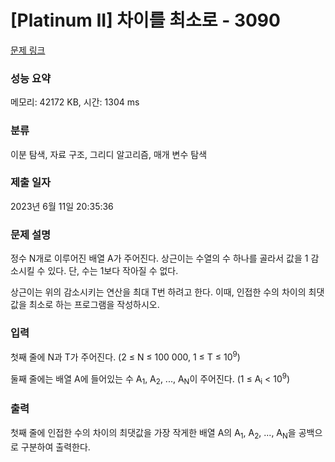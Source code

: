 # [Platinum II] 차이를 최소로 - 3090 

[문제 링크](https://www.acmicpc.net/problem/3090) 

### 성능 요약

메모리: 42172 KB, 시간: 1304 ms

### 분류

이분 탐색, 자료 구조, 그리디 알고리즘, 매개 변수 탐색

### 제출 일자

2023년 6월 11일 20:35:36

### 문제 설명

<p>정수 N개로 이루어진 배열 A가 주어진다. 상근이는 수열의 수 하나를 골라서 값을 1 감소시킬 수 있다. 단, 수는 1보다 작아질 수 없다.</p>

<p>상근이는 위의 감소시키는 연산을 최대 T번 하려고 한다. 이때, 인접한 수의 차이의 최댓값을 최소로 하는 프로그램을 작성하시오.</p>

### 입력 

 <p>첫째 줄에 N과 T가 주어진다. (2 ≤ N ≤ 100 000, 1 ≤ T ≤ 10<sup>9</sup>)</p>

<p>둘째 줄에는 배열 A에 들어있는 수 A<sub>1</sub>, A<sub>2</sub>, ..., A<sub>N</sub>이 주어진다. (1 ≤ A<sub>i</sub> < 10<sup>9</sup>)</p>

### 출력 

 <p>첫째 줄에 인접한 수의 차이의 최댓값을 가장 작게한 배열 A의 A<sub>1</sub>, A<sub>2</sub>, ..., A<sub>N</sub>을 공백으로 구분하여 출력한다.</p>

